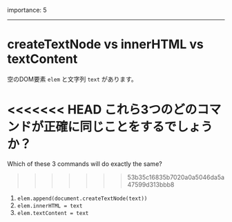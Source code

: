 importance: 5

---

# createTextNode vs innerHTML vs textContent

空のDOM要素 `elem` と文字列 `text` があります。

<<<<<<< HEAD
これら3つのどのコマンドが正確に同じことをするでしょうか？
=======
Which of these 3 commands will do exactly the same?
>>>>>>> 53b35c16835b7020a0a5046da5a47599d313bbb8

1. `elem.append(document.createTextNode(text))`
2. `elem.innerHTML = text`
3. `elem.textContent = text`
